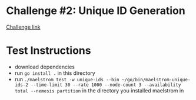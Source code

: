 # Challenge #2: Unique ID Generation
[Challenge link](https://fly.io/dist-sys/2/)

# Test Instructions
  - download dependencies
  - run ```go install .``` in this directory
  - run ```./maelstrom test -w unique-ids --bin ~/go/bin/maelstrom-unique-ids-2 --time-limit 30 --rate 1000 --node-count 3 --availability total --nemesis partition``` in the directory you installed maelstrom in